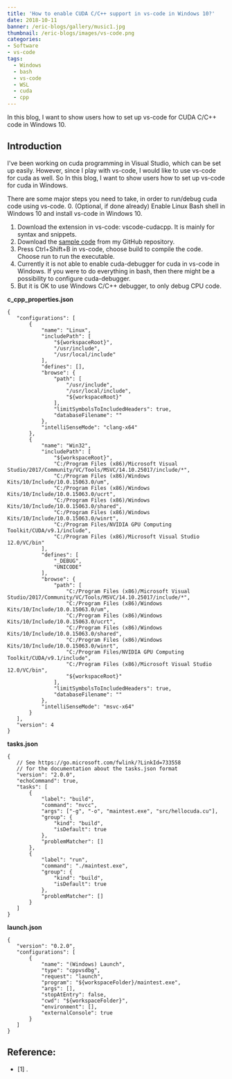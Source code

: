 ```yaml
---
title: 'How to enable CUDA C/C++ support in vs-code in Windows 10?'
date: 2018-10-11
banner: /eric-blogs/gallery/music1.jpg
thumbnail: /eric-blogs/images/vs-code.png
categories:
- Software
- vs-code
tags:
  - Windows
  - bash
  - vs-code
  - WSL
  - cuda
  - cpp
---
```


In this blog, I want to show users how to set up vs-code for CUDA C/C++ code in Windows 10.

<!--more-->

## Introduction

I've been working on cuda programming in Visual Studio, which can be set up easily. However, since I play with vs-code, I would like to use vs-code for cuda as well. So In this blog, I want to show users how to set up vs-code for cuda in Windows.

There are some major steps you need to take, in order to run/debug cuda code using vs-code.
 0. (Optional, if done already) Enable Linux Bash shell in Windows 10 and install vs-code in Windows 10.
 1. Download the extension in vs-code: vscode-cudacpp. It is mainly for syntax and snippets.
 2. Download the [sample code](https://github.com/ericzhng/test-cuda-vs-code) from my GitHub repository. 
 3. Press Ctrl+Shift+B in vs-code, choose build to compile the code. Choose run to run the executable.
 4. Currently it is not able to enable cuda-debugger for cuda in vs-code in Windows. If you were to do everything in bash, then there might be a possibility to configure cuda-debugger.
 5. But it is OK to use Windows C/C++ debugger, to only debug CPU code.

 **c_cpp_properties.json**
 
 ```
{
    "configurations": [
        {
            "name": "Linux",
            "includePath": [
                "${workspaceRoot}",
                "/usr/include",
                "/usr/local/include"
            ],
            "defines": [],
            "browse": {
                "path": [
                    "/usr/include",
                    "/usr/local/include",
                    "${workspaceRoot}"
                ],
                "limitSymbolsToIncludedHeaders": true,
                "databaseFilename": ""
            },
            "intelliSenseMode": "clang-x64"
        },
        {
            "name": "Win32",
            "includePath": [
                "${workspaceRoot}",
                "C:/Program Files (x86)/Microsoft Visual Studio/2017/Community/VC/Tools/MSVC/14.10.25017/include/*",
                "C:/Program Files (x86)/Windows Kits/10/Include/10.0.15063.0/um",
                "C:/Program Files (x86)/Windows Kits/10/Include/10.0.15063.0/ucrt",
                "C:/Program Files (x86)/Windows Kits/10/Include/10.0.15063.0/shared",
                "C:/Program Files (x86)/Windows Kits/10/Include/10.0.15063.0/winrt",
                "C:/Program Files/NVIDIA GPU Computing Toolkit/CUDA/v9.1/include",
                "C:/Program Files (x86)/Microsoft Visual Studio 12.0/VC/bin"
            ],
            "defines": [
                "_DEBUG",
                "UNICODE"
            ],
            "browse": {
                "path": [
                    "C:/Program Files (x86)/Microsoft Visual Studio/2017/Community/VC/Tools/MSVC/14.10.25017/include/*",
                    "C:/Program Files (x86)/Windows Kits/10/Include/10.0.15063.0/um",
                    "C:/Program Files (x86)/Windows Kits/10/Include/10.0.15063.0/ucrt",
                    "C:/Program Files (x86)/Windows Kits/10/Include/10.0.15063.0/shared",
                    "C:/Program Files (x86)/Windows Kits/10/Include/10.0.15063.0/winrt",
                    "C:/Program Files/NVIDIA GPU Computing Toolkit/CUDA/v9.1/include",
                    "C:/Program Files (x86)/Microsoft Visual Studio 12.0/VC/bin",
                    "${workspaceRoot}"
                ],
                "limitSymbolsToIncludedHeaders": true,
                "databaseFilename": ""
            },
            "intelliSenseMode": "msvc-x64"
        }
    ],
    "version": 4
}
 ```
 
 **tasks.json**
 
 ```
{
    // See https://go.microsoft.com/fwlink/?LinkId=733558
    // for the documentation about the tasks.json format
    "version": "2.0.0",
    "echoCommand": true,
    "tasks": [
        {
            "label": "build",
            "command": "nvcc",
            "args": ["-g", "-o", "maintest.exe", "src/hellocuda.cu"],
            "group": {
                "kind": "build",
                "isDefault": true
            },
            "problemMatcher": []
        },
        {
            "label": "run",
            "command": "./maintest.exe",
            "group": {
                "kind": "build",
                "isDefault": true
            },
            "problemMatcher": []
        }
    ]
}
 ```
 
 
 **launch.json**
 
 ```
{
    "version": "0.2.0",
    "configurations": [
        {
            "name": "(Windows) Launch",
            "type": "cppvsdbg",
            "request": "launch",
            "program": "${workspaceFolder}/maintest.exe",
            "args": [],
            "stopAtEntry": false,
            "cwd": "${workspaceFolder}",
            "environment": [],
            "externalConsole": true
        }
    ]
}
 ```
 
 
 
Reference:
------
* [1] []().

